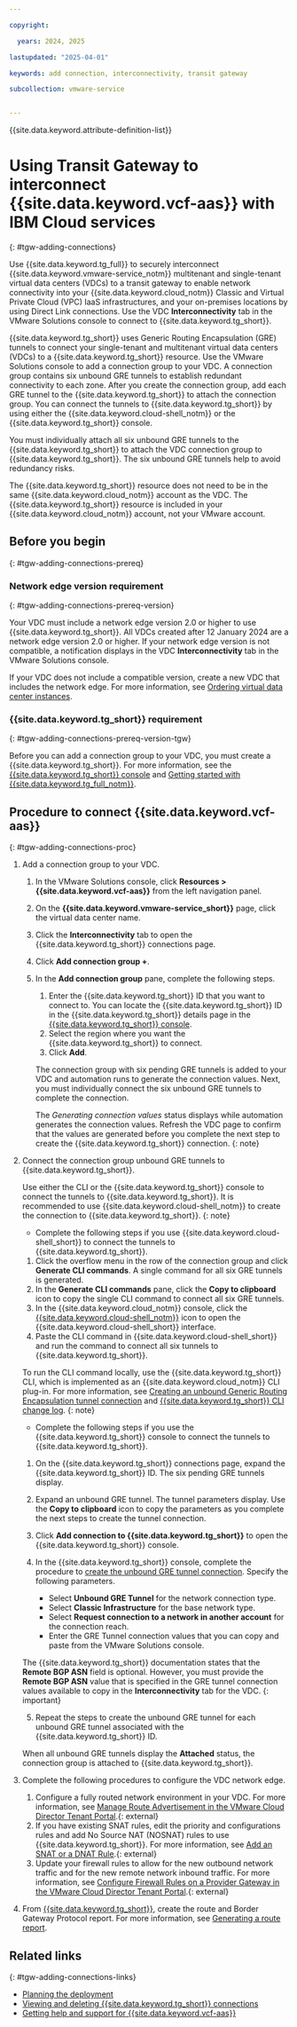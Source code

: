 ```yaml
---

copyright:

  years: 2024, 2025

lastupdated: "2025-04-01"

keywords: add connection, interconnectivity, transit gateway

subcollection: vmware-service


---
```


{{site.data.keyword.attribute-definition-list}}

# Using Transit Gateway to interconnect {{site.data.keyword.vcf-aas}} with IBM Cloud services
{: #tgw-adding-connections}

Use {{site.data.keyword.tg_full}} to securely interconnect {{site.data.keyword.vmware-service_notm}} multitenant and single-tenant virtual data centers (VDCs) to a transit gateway to enable network connectivity into your {{site.data.keyword.cloud_notm}} Classic and Virtual Private Cloud (VPC) IaaS infrastructures, and your on-premises locations by using Direct Link connections. Use the VDC **Interconnectivity** tab in the VMware Solutions console to connect to {{site.data.keyword.tg_short}}.

{{site.data.keyword.tg_short}} uses Generic Routing Encapsulation (GRE) tunnels to connect your single-tenant and multitenant virtual data centers (VDCs) to a {{site.data.keyword.tg_short}} resource. Use the VMware Solutions console to add a connection group to your VDC. A connection group contains six unbound GRE tunnels to establish redundant connectivity to each zone. After you create the connection group, add each GRE tunnel to the {{site.data.keyword.tg_short}} to attach the connection group. You can connect the tunnels to {{site.data.keyword.tg_short}} by using either the {{site.data.keyword.cloud-shell_notm}} or the {{site.data.keyword.tg_short}} console.

You must individually attach all six unbound GRE tunnels to the {{site.data.keyword.tg_short}} to attach the VDC connection group to {{site.data.keyword.tg_short}}. The six unbound GRE tunnels help to avoid redundancy risks.

The {{site.data.keyword.tg_short}} resource does not need to be in the same {{site.data.keyword.cloud_notm}} account as the VDC. The {{site.data.keyword.tg_short}} resource is included in your {{site.data.keyword.cloud_notm}} account, not your VMware account.

## Before you begin
{: #tgw-adding-connections-prereq}

### Network edge version requirement
{: #tgw-adding-connections-prereq-version}

Your VDC must include a network edge version 2.0 or higher to use {{site.data.keyword.tg_short}}. All VDCs created after 12 January 2024 are a network edge version 2.0 or higher. If your network edge version is not compatible, a notification displays in the VDC **Interconnectivity** tab in the VMware Solutions console.

If your VDC does not include a compatible version, create a new VDC that includes the network edge. For more information, see [Ordering virtual data center instances](/docs/vmware-service?topic=vmware-service-vdc-adding).

### {{site.data.keyword.tg_short}} requirement
{: #tgw-adding-connections-prereq-version-tgw}

Before you can add a connection group to your VDC, you must create a {{site.data.keyword.tg_short}}. For more information, see the [{{site.data.keyword.tg_short}} console](https://cloud.ibm.com/interconnectivity/transit/provision) and [Getting started with {{site.data.keyword.tg_full_notm}}](/docs/transit-gateway?topic=transit-gateway-getting-started).

## Procedure to connect {{site.data.keyword.vcf-aas}}
{: #tgw-adding-connections-proc}

1. Add a connection group to your VDC.
   1. In the VMware Solutions console, click **Resources > {{site.data.keyword.vcf-aas}}** from the left navigation panel.
   2. On the **{{site.data.keyword.vmware-service_short}}** page, click the virtual data center name.
   3. Click the **Interconnectivity** tab to open the {{site.data.keyword.tg_short}} connections page.
   4. Click **Add connection group +**.
   5. In the **Add connection group** pane, complete the following steps.
      1. Enter the {{site.data.keyword.tg_short}} ID that you want to connect to. You can locate the {{site.data.keyword.tg_short}} ID in the {{site.data.keyword.tg_short}} details page in the [{{site.data.keyword.tg_short}} console](https://cloud.ibm.com/interconnectivity/transit/provision).
      2. Select the region where you want the {{site.data.keyword.tg_short}} to connect.
      3. Click **Add**.

      The connection group with six pending GRE tunnels is added to your VDC and automation runs to generate the connection values. Next, you must individually connect the six unbound GRE tunnels to complete the connection.

      The *Generating connection values* status displays while automation generates the connection values. Refresh the VDC page to confirm that the values are generated before you complete the next step to create the {{site.data.keyword.tg_short}} connection.
      {: note}

2. Connect the connection group unbound GRE tunnels to {{site.data.keyword.tg_short}}.

   Use either the CLI or the {{site.data.keyword.tg_short}} console to connect the tunnels to {{site.data.keyword.tg_short}}. It is recommended to use {{site.data.keyword.cloud-shell_notm}} to create the connection to {{site.data.keyword.tg_short}}.
   {: note}

   * Complete the following steps if you use {{site.data.keyword.cloud-shell_short}} to connect the tunnels to {{site.data.keyword.tg_short}}.
   1. Click the overflow menu in the row of the connection group and click **Generate CLI commands**. A single command for all six GRE tunnels is generated.
   2. In the **Generate CLI commands** pane, click the **Copy to clipboard** icon to copy the single CLI command to connect all six GRE tunnels.
   3. In the {{site.data.keyword.cloud_notm}} console, click the [{{site.data.keyword.cloud-shell_notm}}](https://cloud.ibm.com/shell) icon to open the {{site.data.keyword.cloud-shell_short}} interface.
   4. Paste the CLI command in {{site.data.keyword.cloud-shell_short}} and run the command to connect all six tunnels to {{site.data.keyword.tg_short}}.

   To run the CLI command locally, use the {{site.data.keyword.tg_short}} CLI, which is implemented as an {{site.data.keyword.cloud_notm}} CLI plug-in. For more information, see [Creating an unbound Generic Routing Encapsulation tunnel connection](/docs/transit-gateway?topic=transit-gateway-unbound-gre-connection&interface=cli) and [{{site.data.keyword.tg_short}} CLI change log](/docs/transit-gateway?topic=transit-gateway-cli-change-log&interface=cli).
   {: note}

   * Complete the following steps if you use the {{site.data.keyword.tg_short}} console to connect the tunnels to {{site.data.keyword.tg_short}}.
   1. On the {{site.data.keyword.tg_short}} connections page, expand the {{site.data.keyword.tg_short}} ID. The six pending GRE tunnels display.
   2. Expand an unbound GRE tunnel. The tunnel parameters display. Use the **Copy to clipboard** icon to copy the parameters as you complete the next steps to create the tunnel connection.
   3. Click **Add connection to {{site.data.keyword.tg_short}}** to open the {{site.data.keyword.tg_short}} console.
   4. In the {{site.data.keyword.tg_short}} console, complete the procedure to [create the unbound GRE tunnel connection](/docs/transit-gateway?topic=transit-gateway-unbound-gre-connection&interface=ui). Specify the following parameters.

      * Select **Unbound GRE Tunnel** for the network connection type.
      * Select **Classic Infrastructure** for the base network type.
      * Select **Request connection to a network in another account** for the connection reach.
      * Enter the GRE Tunnel connection values that you can copy and paste from the VMware Solutions console.

   The {{site.data.keyword.tg_short}} documentation states that the **Remote BGP ASN** field is optional. However, you must provide the **Remote BGP ASN** value that is specified in the GRE tunnel connection values available to copy in the **Interconnectivity** tab for the VDC.
   {: important}

   5. Repeat the steps to create the unbound GRE tunnel for each unbound GRE tunnel associated with the {{site.data.keyword.tg_short}} ID.

   When all unbound GRE tunnels display the **Attached** status, the connection group is attached to {{site.data.keyword.tg_short}}.

3. Complete the following procedures to configure the VDC network edge.
   1. Configure a fully routed network environment in your VDC. For more information, see [Manage Route Advertisement in the VMware Cloud Director Tenant Portal](https://techdocs.broadcom.com/us/en/vmware-cis/cloud-director/vmware-cloud-director/10-5/map-for-vmware-cloud-director-tenant-portal-guide-10-5/working-with-networks-tenant/managing-nsx-t-edge-gateways-in-vcd-tenant/configure-dedicated-provider-gateway-services-tenant/route-advertisement-tenant.html).{: external}
   2. If you have existing SNAT rules, edit the priority and configurations rules and add No Source NAT (NOSNAT) rules to use {{site.data.keyword.tg_short}}. For more information, see [Add an SNAT or a DNAT Rule](https://techdocs.broadcom.com/us/en/vmware-cis/cloud-director/vmware-cloud-director/10-6.html).{: external}
   3. Update your firewall rules to allow for the new outbound network traffic and for the new remote network inbound traffic. For more information, see [Configure Firewall Rules on a Provider Gateway in the VMware Cloud Director Tenant Portal](https://techdocs.broadcom.com/us/en/vmware-cis/cloud-director/vmware-cloud-director/10-5/map-for-vmware-cloud-director-tenant-portal-guide-10-5/working-with-networks-tenant/working-with-provider-gateways-tenant/configure-firewall-rules-on-a-provider-gateway-tenant.html).{: external}

4.  From [{{site.data.keyword.tg_short}}](https://cloud.ibm.com/interconnectivity/transit/provision), create the route and Border Gateway Protocol report. For more information, see [Generating a route report](/docs/transit-gateway?topic=transit-gateway-route-reports&interface=ui).

## Related links
{: #tgw-adding-connections-links}

* [Planning the deployment](/docs/vmware-service?topic=vmware-service-tenant-plan-deploy)
* [Viewing and deleting {{site.data.keyword.tg_short}} connections](/docs/vmware-service?topic=vmware-service-tgw-viewing-deleting-connections)
* [Getting help and support for {{site.data.keyword.vcf-aas}}](/docs/vmware-service?topic=vmware-service-support)
